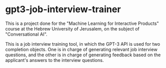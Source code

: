 # gpt3-job-interview-trainer

This is a project done for the "Machine Learning for Interactive Products" course at the Hebrew University of Jerusalem, on the subject of "Conversational AI".

This is a job interview training tool, in which the GPT-3 API is used for two completion objects. One is in charge of generating relevant job interview questions,
and the other is in charge of generating feedback based on the applicant's answers to the interview questions.
